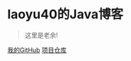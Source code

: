 # laoyu40的Java博客


> 这里是老余!

[我的GitHub](https://github.com/laoyu40)
[项目仓库](https://github.com/laoyu40/blogs)